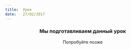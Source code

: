 ```yaml
---
title:  Урок
date:   27/02/2017
---
```


### <center>Мы подготавливаем данный урок</center>
<center>Попробуйте позже</center>